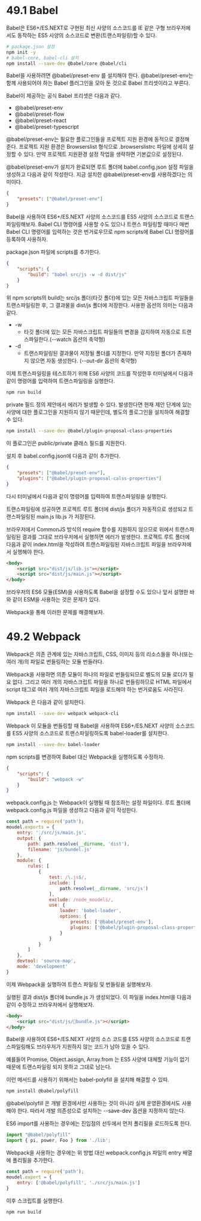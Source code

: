 # 49.1 Babel

Babel은 ES6+/ES.NEXT로 구현된 최신 사양의 소스코드를 IE 같은 구형 브라우저에서도 동작하는 ES5 사양의 소스코드로 변환(트랜스파일링)할 수 있다.

```bash
# package.json 설정
npm init -y
# babel-core, babel-cli 설치
npm install --save-dev @babel/core @babel/cli
```

Babel을 사용하려면 @babel/preset-env 를 설치해야 한다.
@babel/preset-env는 함께 사용되어야 하는 Babel 플러그인을 모아 둔 것으로 Babel 프리셋이라고 부른다.

Babel이 제공하는 공식 Babel 프리셋은 다음과 같다.
- @babel/preset-env
- @babel/preset-flow
- @babel/preset-react
- @babel/preset-typescript

@babel/preset-env는 필요한 플로그인들을 프로젝트 지원 환경에 동적으로 결정해 준다.
프로젝트 지원 환경은 Browserslist 형식으로 .browserslistrc 파일에 상세히 설정할 수 있다.
만약 프로젝트 지원환경 설정 작업을 생략하면 기본값으로 설정된다.

@babel/preset-env가 설치가 완료되면 루트 폴더에 babel.config.json 설정 파일을 생성하고 다음과 같이 작성한다.
지금 설치한 @babel/preset-env를 사용하겠다는 의미이다.

```json
{
	"presets": ["@babel/preset-env"]
}
```

Babel을 사용하여 ES6+/ES.NEXT 사양의 소스코드를 ES5 사양의 소스코드로 트랜스파일링해보자.
Babel CLI 명령어를 사용할 수도 있으나 트랜스 파일링할 때마다 매번 Babel CLI 명령어를 입력하는 것은 번거로우므로 npm scripts에 Babel CLI 명령어를 등록하여 사용하자.

package.json 파일에 scripts를 추가한다.

```json
{
	"scripts": {
		"build": "babel src/js -w -d dist/js"
	}
}
```

위 npm scripts의 build는 src/js 폴더(타깃 폴더)에 있는 모든 자바스크립트 파일들을 트랜스파일링한 후, 그 결과물을 dist/js 폴더에 저장한다. 사용한 옵션의 의미는 다음과 같다.

- -w
    - 타깃 폴더에 있는 모든 자바스크립트 파일들의 변경을 감지하여 자동으로 트랜스파일한다.(--watch 옵션의 축약형)
- -d
    - 트랜스파일링된 결과물이 저장될 폴더를 지정한다. 만약 지정된 폴더가 존재하지 않으면 자동 생성한다. (--out-dir 옵션의 축약형)

이제 트랜스파일링을 테스트하기 위해 ES6 사양의 코드를 작성한후 터미널에서 다음과 같이 명령어를 입력하여 트랜스파일링을 실행한다.

```bash
npm run build
```

private 필드 정의 제안에서 에러가 발생할 수 있다.
발생한다면 현재 제안 단계에 있는 사양에 대한 플로그인을 지원하지 않기 때문인데, 별도의 플로그인을 설치하여 해결할 수 있다.

```bash
npm install --save-dev @babel/plugin-proposal-class-properties
```

이 플로그인은 public/private 클래스 필드를 지원한다.

설치 후 babel.config.json에 다음과 같이 추가한다.

```json
{
	"presets": ["@babel/preset-env"],
	"plugins": ["@babel/plugin-proposal-calss-properties"]
}
```

다시 터미널에서 다음과 같이 명령어를 입력하여 트랜스파일링을 실행한다.

트랜스파일링에 성공하면 프로젝트 루트 폴더에 dist/js 폴더가 자동적으로 생성되고 트랜스파일링된 main.js lib.js 가 저장된다.

브라우저에서 CommonJS 방식의 require 함수를 지원하지 않으므로 위에서 트랜스파일링된 결과를 그대로 브라우저에서 실행하면 에러가 발생한다.
프로젝트 루트 폴더에 다음과 같이 index.html을 작성하여 트랜스파일링된 자바스크립트 파일을 브라우저에서 실행해야 한다.

```html
<body>
	<script src="dist/js/lib.js"></script>
	<script src="dist/js/main.js"></script>
</body>
```

브라우저의 ES6 모듈(ESM)을 사용하도록 Babel을 설정할 수도 있으나 앞서 설명한 바와 같이 ESM을 사용하는 것은 문제가 있다.

Webpack을 통해 이러한 문제를 해결해보자.

# 49.2 Webpack

Webpack은 의존 관계에 있는 자바스크립트, CSS, 이미지 등의 리소스들을 하나(또는 여러 개)의 파일로 번들링하는 모듈 번들러다.

Webpack을 사용하면 의존 모듈이 하나의 파일로 번들링되므로 별도의 모듈 로더가 필요 없다.
그리고 여러 개의 자바스크립트 파일을 하나로 번들링하므로 HTML 파일에서 script 태그로 여러 개의 자바스크립트 파일을 로드해야 하는 번거로움도 사라진다.

Webpack 은 다음과 같이 설치한다.

```bash
npm install --save-dev webpack webpack-cli
```

Webpack 이 모듈을 번들링할 때 Babel을 사용하여 ES6+/ES.NEXT 사양의 소스코드를 ES5 사양의 소스코드로 트랜스파일링하도록 babel-loader를 설치한다.

```bash
npm install --save-dev babel-loader
```

npm scripts를 변경하여 Babel 대신 Webpack을 실행하도록 수정하자.

```json
{
	"scripts": {
		"build": "webpack -w"
	}
}
```

webpack.config.js 는 Webpack이 실행될 때 참조하는 설정 파일이다.
루트 폴더에 webpack.config.js 파일을 생성하고 다음과 같이 작성한다.

```js
const path = require('path');
moudel.exports = {
	entry: './src/js/main.js',
	output: {
		path: path.resolve(__dirname, 'dist'),
		filename: 'js/bundel.js'
	},
	module: {
		rules: [
			{
				test: /\.js$/,
				include: [
					path.resolve(__dirname, 'src/js')
				],
				exclude: /node_moudels/,
				use: {
					loader: 'babel-loader',
					options: {
						presets: ['@babel/preset-env'],
						plugins: ['@babel/plugin-proposal-class-properties']
					}
				}
			}
		]
	},
	devtool: 'source-map',
	mode: 'development'
}
```

이제 Webpack을 실행하여 트랜스 파일링 및 번들링을 실행해보자.

실행된 결과 dist/js 폴더에 bundle.js 가 생성되었다.
이 파일을 index.html을 다음과 같이 수정하고 브라우저에서 실행해보자.

```html
<body>
	<script src="dist/js/bundle.js"></script>
</body>
```


Babel을 사용하여 ES6+/ES.NEXT 사양의 소스 코드를 ES5 사양의 소스코드로 트랜스파일링해도 브라우저가 지원하지 않는 코드가 남아 있을 수 있다.

예를들어 Promise, Object.assign, Array.from 는 ES5 사양에 대체할 기능이 없기 때문에 트랜스파일링 되지 못하고 그대로 남는다.

이런 메서드를 사용하기 위해서는 babel-polyfill 을 설치해 해결할 수 있따.

```bash
npm install @babel/polyfill
```

@babel/polyfill 은 개발 환경에서만 사용하는 것이 아니라 실제 운영환경에서도 사용해야 한다.
따라서 개발 의존성으로 설치하는 --save-dev 옵션을 지정하지 않는다.

ES6 import를 사용하는 경우에는 진입점의 선두에서 먼저 폴리필을 로드하도록 한다.

```js
import "@babel/polyfill"
import { pi, power, Foo } from './lib';
```

Webpack을 사용하는 경우에는 위 방법 대신 webpack.config.js 파일의 entry 배열에 폴리필을 추가한다.

```js
const path = require('path');
moudel.export = {
	entry: ['@babel/polyfill', './src/js/main.js']
}
```

이후 스크립트를 실행한다.

```bash
npm run build
```
